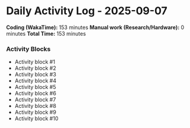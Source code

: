 # Daily Activity Log - 2025-09-07

**Coding (WakaTime):** 153 minutes
**Manual work (Research/Hardware):** 0 minutes
**Total Time:** 153 minutes

### Activity Blocks
- Activity block #1
- Activity block #2
- Activity block #3
- Activity block #4
- Activity block #5
- Activity block #6
- Activity block #7
- Activity block #8
- Activity block #9
- Activity block #10
